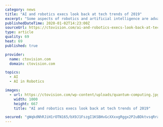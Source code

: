 ```yaml
---
category: news
title: "AI and robotics execs look back at tech trends of 2019"
excerpt: "Some aspects of robotics and artificial intelligence are advancing rapidly; others, not so much. What should AI and robotics developers recall as they prepare for a new year? Sudhir Jha, senior vice president and head of Brighterion Inc., Max Versace ..."
publishedDateTime: 2020-01-02T14:23:00Z
sourceUrl: https://ctovision.com/ai-and-robotics-execs-look-back-at-tech-trends-of-2019/
type: article
quality: 69
heat: 69
published: true

provider:
  name: ctovision.com
  domain: ctovision.com

topics:
  - AI
  - AI in Robotics

images:
  - url: https://ctovision.com/wp-content/uploads/quantum-computing.jpg
    width: 1000
    height: 667
    title: "AI and robotics execs look back at tech trends of 2019"

secured: "gWqkdNhRJiH1rOTN165/bX9J1FszgI1KSBHvGcXXxxgRggx2P2uBDktvsqRram/A/OlaZj8qqRZuQEbJ37QO3EzMtKkRruI9qeEzbNPWDie6tdwO8/lv7AsNF1eLb2XV3EczNXxv9DWShflIO05sVdK3Y1WLNqo6ypC78PdRn74rCaRB2QgKwkxaJdDPOvUxR4yZLgIhS1i4MZ4mbFd6EAyA4PiaNIoHwZWfRdRrgMMsp9rxf0NnsZMuf6uXqjTKJ/V/gEeO88NsCQr6y8ORV3fzNV30t/1t7LnsQO2vQArHPUXFZ2OP8BozVmsUL/So;PZVYZ3Ca7cl+Lm0Rjciy8w=="
---
```


